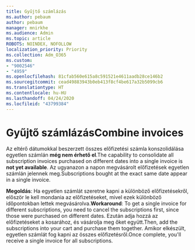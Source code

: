 ```yaml
---
title: Gyűjtő számlázás
ms.author: pebaum
author: pebaum
manager: mnirkhe
ms.audience: Admin
ms.topic: article
ROBOTS: NOINDEX, NOFOLLOW
localization_priority: Priority
ms.collection: Adm_O365
ms.custom:
- "9002546"
- "4959"
ms.openlocfilehash: 81cfab560e615a8c591521e4611aadb28ce146b2
ms.sourcegitcommit: cead49883943b0eb413f8cf4be617a32b5099cb6
ms.translationtype: HT
ms.contentlocale: hu-HU
ms.lasthandoff: 04/24/2020
ms.locfileid: "43799384"
---
```

# <a name="combine-invoices"></a><span data-ttu-id="78a02-102">Gyűjtő számlázás</span><span class="sxs-lookup"><span data-stu-id="78a02-102">Combine invoices</span></span>

<span data-ttu-id="78a02-103">Az eltérő dátumokkal beszerzett összes előfizetési számla konszolidálása egyetlen számlán **még nem érhető el**.</span><span class="sxs-lookup"><span data-stu-id="78a02-103">The capability to consolidate all subscription invoices purchased on different dates into a single invoice is **not yet available**.</span></span> <span data-ttu-id="78a02-104">Az ugyanazon a napon megvásárolt előfizetések egyetlen számlán jelennek meg.</span><span class="sxs-lookup"><span data-stu-id="78a02-104">Subscriptions bought at the exact same date appear in a single invoice.</span></span>

<span data-ttu-id="78a02-105">**Megoldás**: Ha egyetlen számlát szeretne kapni a különböző előfizetésekről, először le kell mondania az előfizetéseket, mivel ezek különböző időpontokban lettek megvásárolva.</span><span class="sxs-lookup"><span data-stu-id="78a02-105">**Workaround**: To get a single invoice for different subscriptions, you need to cancel the subscriptions first, since those were purchased on different dates.</span></span> <span data-ttu-id="78a02-106">Ezután adja hozzá az előfizetéseket a kosarához, és vásárolja meg őket együtt.</span><span class="sxs-lookup"><span data-stu-id="78a02-106">Then, add the subscriptions into your cart and purchase them together.</span></span> <span data-ttu-id="78a02-107">Amikor elkészült, egyetlen számlát fog kapni az összes előfizetésről.</span><span class="sxs-lookup"><span data-stu-id="78a02-107">Once complete, you'll receive a single invoice for all subscriptions.</span></span>

